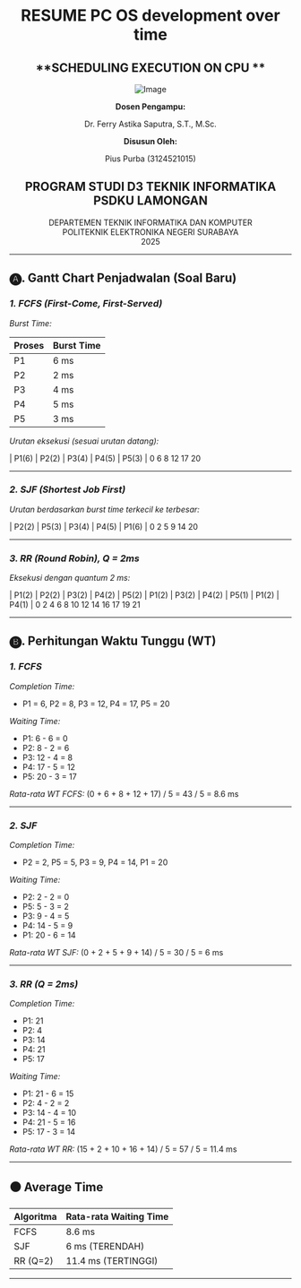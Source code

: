 <div align="center">

# RESUME PC OS development over time

## **SCHEDULING EXECUTION ON CPU **

![Image](https://github.com/user-attachments/assets/3ad88b6e-7159-44a2-a004-c909b974a88c)


**Dosen Pengampu:**

Dr. Ferry Astika Saputra, S.T., M.Sc.

**Disusun Oleh:**

Pius Purba (3124521015)

## **PROGRAM STUDI D3 TEKNIK INFORMATIKA PSDKU LAMONGAN**  
DEPARTEMEN TEKNIK INFORMATIKA DAN KOMPUTER  
POLITEKNIK ELEKTRONIKA NEGERI SURABAYA  
2025

</div>

---

## 🅐. Gantt Chart Penjadwalan (Soal Baru)

### *1. FCFS (First-Come, First-Served)*

*Burst Time:*

| Proses | Burst Time |
| ------ | ---------- |
| P1     | 6 ms       |
| P2     | 2 ms       |
| P3     | 4 ms       |
| P4     | 5 ms       |
| P5     | 3 ms       |

*Urutan eksekusi (sesuai urutan datang):*


| P1(6) | P2(2) | P3(4) | P4(5) | P5(3) |
0       6       8       12      17      20


---

### *2. SJF (Shortest Job First)*

*Urutan berdasarkan burst time terkecil ke terbesar:*


| P2(2) | P5(3) | P3(4) | P4(5) | P1(6) |
0       2       5       9       14      20


---

### *3. RR (Round Robin), Q = 2ms*

*Eksekusi dengan quantum 2 ms:*


| P1(2) | P2(2) | P3(2) | P4(2) | P5(2) | P1(2) | P3(2) | P4(2) | P5(1) | P1(2) | P4(1) |
0       2       4       6       8       10      12      14      16      17      19      21


---

## 🅑. Perhitungan Waktu Tunggu (WT)

### *1. FCFS*

*Completion Time:*

* P1 = 6, P2 = 8, P3 = 12, P4 = 17, P5 = 20

*Waiting Time:*

* P1: 6 - 6 = 0
* P2: 8 - 2 = 6
* P3: 12 - 4 = 8
* P4: 17 - 5 = 12
* P5: 20 - 3 = 17

*Rata-rata WT FCFS:*
(0 + 6 + 8 + 12 + 17) / 5 = 43 / 5 = 8.6 ms

---

### *2. SJF*

*Completion Time:*

* P2 = 2, P5 = 5, P3 = 9, P4 = 14, P1 = 20

*Waiting Time:*

* P2: 2 - 2 = 0
* P5: 5 - 3 = 2
* P3: 9 - 4 = 5
* P4: 14 - 5 = 9
* P1: 20 - 6 = 14

*Rata-rata WT SJF:*
(0 + 2 + 5 + 9 + 14) / 5 = 30 / 5 = 6 ms

---

### *3. RR (Q = 2ms)*

*Completion Time:*

* P1: 21
* P2: 4
* P3: 14
* P4: 21
* P5: 17

*Waiting Time:*

* P1: 21 - 6 = 15
* P2: 4 - 2 = 2
* P3: 14 - 4 = 10
* P4: 21 - 5 = 16
* P5: 17 - 3 = 14

*Rata-rata WT RR:*
(15 + 2 + 10 + 16 + 14) / 5 = 57 / 5 = 11.4 ms

---

## ⚫ Average Time

| Algoritma | Rata-rata Waiting Time |
| --------- | ---------------------- |
| FCFS      | 8.6 ms                 |
| SJF       | 6 ms (TERENDAH)        |
| RR (Q=2)  | 11.4 ms (TERTINGGI)    |

---
